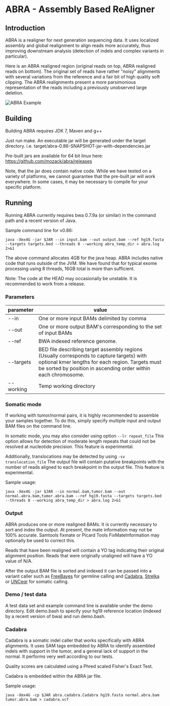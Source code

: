 # ABRA - Assembly Based ReAligner

## Introduction

ABRA is a realigner for next generation sequencing data.  It uses localized assembly and global realignment to align reads more accurately, thus improving downstream analysis (detection of indels and complex variants in particular).

Here is an ABRA realigned region (original reads on top, ABRA realigned reads on bottom).  The original set of reads have rather "noisy" alignments with several variations from the reference and a fair bit of high quality soft clipping.  The ABRA realignments present a more parsimonious representation of the reads including a previously unobserved large deletion. 

![ABRA Example](https://raw.githubusercontent.com/mozack/abra/master/misc/example.png)

## Building

Building ABRA requires JDK 7, Maven and g++

Just run make.  An executable jar will be generated under the target directory.  i.e. target/abra-0.86-SNAPSHOT-jar-with-dependencies.jar

Pre-built jars are available for 64 bit linux here: https://github.com/mozack/abra/releases

Note, that the jar does contain native code.  While we have tested on a variety of platforms, we cannot guarantee that the pre-built jar will work everywhere.  In some cases, it may be necessary to compile for your specific platform.

## Running

Running ABRA currently requires bwa 0.7.9a (or similar) in the command path and a recent version of Java.

Sample command line for v0.86:

```
java -Xmx4G -jar $JAR --in input.bam --out output.bam --ref hg19.fasta --targets targets.bed --threads 8 --working abra_temp_dir > abra.log 2>&1
```

The above command allocates 4GB for the java heap.  ABRA includes native code that runs outside of the JVM.  We have found that for typical exome processing using 8 threads, 16GB total is more than sufficient.

Note: The code at the HEAD may occasionally be unstable.  It is recommended to work from a release.

### Parameters
parameter | value
------ | -------
--in | One or more input BAMs delimited by comma
--out | One or more output BAM's corresponding to the set of input BAMs
--ref  | BWA indexed reference genome.
--targets | BED file describing target assembly regions (Usually corresponds to capture targets) with optional kmer lengths for each region.  Targets must be sorted by position in ascending order within each chromosome.
--working | Temp working directory

### Somatic  mode

If working with tumor/normal pairs, it is highly recommended to assemble your samples together.  To do this, simply specify multiple input and output BAM files on the command line.

In somatic mode, you may also consider using option ```--lr repeat_file```  This option allows for detection of moderate length repeats that could not be resolved at nucleotide precision.  This feature is experimental.

Additionally, translocations may be detected by using ```-sv translocation_file```  The output file will contain putative breakpoints with the number of reads aligned to each breakpoint in the output file.  This feature is experimental.

Sample usage:
```
java -Xmx4G -jar $JAR --in normal.bam,tumor.bam --out normal.abra.bam,tumor.abra.bam --ref hg19.fasta --targets targets.bed --threads 8 --working abra_temp_dir > abra.log 2>&1
```

### Output
ABRA produces one or more realigned BAMs.  It is currently necessary to sort and index the output.  At present, the mate information may not be 100% accurate.  Samtools fixmate or Picard Tools FixMateInformation may optionally be used to correct this.

Reads that have been realigned will contain a YO tag indicating their original alignment position.  Reads that were originally unaligned will have a YO value of N/A.

After the output BAM file is sorted and indexed it can be passed into a variant caller such as [FreeBayes](https://github.com/ekg/freebayes) for germline calling and [Cadabra](https://github.com/mozack/abra#cadabra), [Strelka](https://sites.google.com/site/strelkasomaticvariantcaller) or [UNCeqr](http://lbg.med.unc.edu/~mwilkers/unceqr_dist) for somatic calling.

### Demo / test data
A test data set and example command line is available under the demo directory.  Edit demo.bash to specify your hg19 reference location (indexed by a recent version of bwa) and run demo.bash.

### Cadabra

Cadabra is a somatic indel caller that works specifically with ABRA alignments.  It uses SAM tags embedded by ABRA to identify assembled indels with support in the tumor, and a general lack of support in the normal.  It performs very well according to our tests.

Quality scores are calculated using a Phred scaled Fisher's Exact Test.

Cadabra is embedded within the ABRA jar file.

Sample usage:
```
java -Xmx4G -cp $JAR abra.cadabra.Cadabra hg19.fasta normal.abra.bam tumor.abra.bam > cadabra.vcf
```

